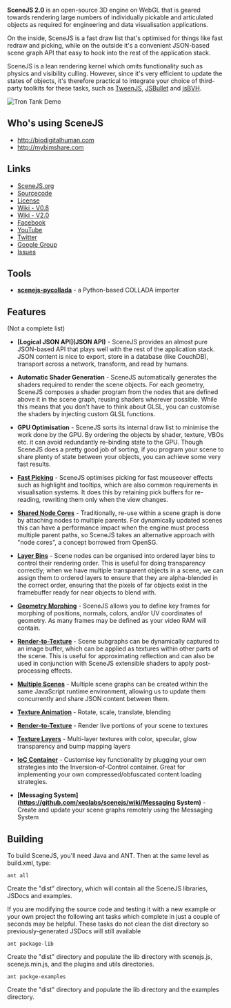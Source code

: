 **SceneJS 2.0** is an open-source 3D engine on WebGL that is geared towards rendering large numbers of individually pickable and articulated objects as required for engineering and data visualisation applications.

On the inside, SceneJS is a fast draw list that's optimised for things like fast redraw and picking, while on the outside it's a convenient JSON-based scene graph API that easy to hook into the rest of the application stack.

SceneJS is a lean rendering kernel which omits functionality such as physics and visibility culling. However, since it's very efficient to update the states of objects, it's therefore practical to integrate your choice of third-party toolkits for these tasks, such as [TweenJS](https://github.com/gskinner/TweenJS), [JSBullet](https://github.com/CasperPas/JSBullet) and [jsBVH](https://github.com/imbcmdth/jsBVH).

![Tron Tank Demo](http://scenejs.org/images/tron-tank.jpg)

## Who's using SceneJS

 * http://biodigitalhuman.com
 * http://mybimshare.com

## Links

 * [SceneJS.org](http://scenejs.org)
 * [Sourcecode](https://github.com/xeolabs/scenejs)
 * [License](http://scenejs.org/license/index.html)
 * [Wiki - V0.8](http://scenejs.wikispaces.com/)
 * [Wiki - V2.0](https://github.com/xeolabs/scenejs/wiki/Home)
 * [Facebook](http://www.facebook.com/group.php?gid=350488973712)
 * [YouTube](http://www.youtube.com/user/xeolabs)
 * [Twitter](http://twitter.com/xeolabs)
 * [Google Group](http://groups.google.co.nz/group/scenejs?lnk=gcimh)
 * [Issues](https://github.com/xeolabs/scenejs/issues?sort=created&direction=desc&state=open)

## Tools

* **[scenejs-pycollada](https://github.com/xeolabs/scenejs-pycollada)** - a Python-based COLLADA importer

## Features
(Not a complete list)

* **[Logical JSON API](JSON API)** - SceneJS provides an almost pure JSON-based API that plays well with the rest of the application stack. JSON content is nice to export, store in a database (like CouchDB), transport across a network, transform, and read by humans.

* **Automatic Shader Generation** - SceneJS automatically generates the shaders required to render the scene objects. For each geometry, SceneJS composes a shader program from the nodes that are defined above it in the scene graph, reusing shaders wherever possible. While this means that you don't have to think about GLSL, you can customise the shaders by injecting custom GLSL functions.

* **GPU Optimisation** - SceneJS sorts its internal draw list to minimise the work done by the GPU. By ordering the objects by shader, texture, VBOs etc. it can avoid redundantly re-binding state to the GPU. Though SceneJS does a pretty good job of sorting, if you program your scene to share plenty of state between your objects, you can achieve some very fast results.

* **[Fast Picking](https://github.com/xeolabs/scenejs/wiki/Picking)** - SceneJS optimises picking for fast mouseover effects such as highlight and tooltips, which are also common requirements in visualisation systems. It does this by retaining pick buffers for re-reading, rewriting them only when the view changes.

* **[Shared Node Cores](https://github.com/xeolabs/scenejs/wiki/Node-Cores)** - Traditionally, re-use within a scene graph is done by attaching nodes to multiple parents. For dynamically updated scenes this can have a performance impact when the engine must process multiple parent paths, so SceneJS takes an alternative approach with "node cores", a concept borrowed from OpenSG.

* **[Layer Bins](https://github.com/xeolabs/scenejs/wiki/layer)** - Scene nodes can be organised into ordered layer bins to control their rendering order. This is useful for doing transparency correctly; when we have multiple transparent objects in a scene, we can assign them to ordered layers to ensure that they are alpha-blended in the correct order, ensuring that the pixels of far objects exist in the framebuffer ready for near objects to blend with.

* **[Geometry Morphing](https://github.com/xeolabs/scenejs/wiki/morphGeometry)** - SceneJS allows you to define key frames for morphing of positions, normals, colors, and/or UV coordinates of geometry. As many frames may be defined as your video RAM will contain.

* **[Render-to-Texture](https://github.com/xeolabs/scenejs/wiki/imageBuf)** - Scene subgraphs can be dynamically captured to an image buffer, which can be applied as textures within other parts of the scene. This is useful for approximating reflection and can also be used in conjunction with SceneJS extensible shaders to apply post-processing effects.

* **[Multiple Scenes](https://github.com/xeolabs/scenejs/wiki/)** - Multiple scene graphs can be created within the same JavaScript runtime environment, allowing us to update them concurrently and share JSON content between them.

* **[Texture Animation](https://github.com/xeolabs/scenejs/wiki/texture)** - Rotate, scale, translate, blending

* **[Render-to-Texture](https://github.com/xeolabs/scenejs/wiki/imageBuf)** - Render live portions of your scene to textures

* **[Texture Layers](https://github.com/xeolabs/scenejs/wiki/imageBuf)** - Multi-layer textures with color, specular, glow transparency and bump mapping layers

* **[IoC Container](https://github.com/xeolabs/scenejs/wiki/Service-Container)** - Customise key functionality by plugging your own strategies into the Inversion-of-Control container. Great for implementing your own compressed/obfuscated content loading strategies.

* **[Messaging System](https://github.com/xeolabs/scenejs/wiki/Messaging System)** - Create and update your scene graphs remotely using the Messaging System

## Building

To build SceneJS, you'll need Java and ANT. Then at the same level as build.xml, type:

`ant all`

Create the "dist" directory, which will contain all the SceneJS libraries, JSDocs and examples.

If you are modifying the source code and testing it with a new example or your own project the following
ant tasks which complete in just a couple of seconds may be helpful. These tasks do not clean the dist
directory so previously-generated JSDocs will still available

`ant package-lib`

Create the "dist" directory and populate the lib directory with scenejs.js, scenejs.min.js, and the plugins and utils directories.

`ant packge-examples`

Create the "dist" directory and populate the lib directory and the examples directory.
